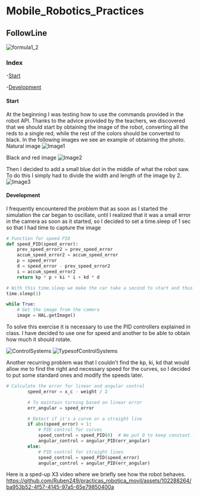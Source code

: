 # Mobile_Robotics_Practices
## FollowLine
![formula1_2](https://github.com/Ruben249/practicas_robotica_movil/assets/102288264/72c70306-f304-45d8-b8c0-ae663498c6cb)

### Index

-[Start](#start)

-[Development](#development)

#### Start
At the beginning I was testing how to use the commands provided in the robot API.
Thanks to the advice provided by the teachers, we discovered that we should start by obtaining the image of the robot, converting all the reds to a single red, while the rest of the colors should be converted to black. In the following images we see an example of obtaining the photo.
Natural image
![Image1](https://github.com/Ruben249/practicas_robotica_movil/assets/102288264/fcb06fba-9b7c-435b-a7cf-f77bf3180b3a)

Black and red image 
![Image2](https://github.com/Ruben249/practicas_robotica_movil/assets/102288264/51632b58-ceb5-4d66-b55a-bfca80a0a929)

Then I decided to add a small blue dot in the middle of what the robot saw. To do this I simply had to divide the width and length of the image by 2. 
![Image3](https://github.com/Ruben249/practicas_robotica_movil/assets/102288264/095b31ae-c7c4-48e9-b17c-da82af9bdf45)

#### Development

I frequently encountered the problem that as soon as I started the simulation the car began to oscillate, until I realized that it was a small error in the camera as soon as it started, so I decided to set a time.sleep of 1 sec so that I had time to capture the image

```python
# Function for speed PID
def speed_PID(speed_error):
    prev_speed_error2 = prev_speed_error
    accum_speed_error2 = accum_speed_error
    p = speed_error
    d = speed_error - prev_speed_error2
    i = accum_speed_error2
    return kp * p + ki * i + kd * d

# With this time.sleep we make the car take a second to start and thus avoid errors with the camera
time.sleep(1)

while True:
    # Get the image from the camera
    image = HAL.getImage()
```

To solve this exercise it is necessary to use the PID controllers explained in class. I have decided to use one for speed and another to be able to obtain how much it should rotate.

![ControlSystems](https://github.com/Ruben249/practicas_robotica_movil/assets/102288264/8ad3a57e-eafe-42f5-a874-caeef1a48ee8)
![TypesofControlSystems](https://github.com/Ruben249/practicas_robotica_movil/assets/102288264/2df9e2e4-403e-4c13-be16-a66fde0dbfd5)

Another recurring problem was that I couldn't find the kp, ki, kd that would allow me to find the right and necessary speed for the curves, so I decided to put some standard ones and modify the speeds later.

```python
# Calculate the error for linear and angular control
        speed_error = x_c - weight / 2

        # To maintain turning based on linear error
        err_angular = speed_error  

        # Detect if it's a curve or a straight line
        if abs(speed_error) > 1:
            # PID control for curves
            speed_control = speed_PID(0)  # We put 0 to keep constant linear speed in curves
            angular_control = angular_PID(err_angular)
        else:
            # PID control for straight lines
            speed_control = speed_PID(speed_error)
            angular_control = angular_PID(err_angular)
```

Here is a sped-up X3 video where we briefly see how the robot behaves.
https://github.com/Ruben249/practicas_robotica_movil/assets/102288264/ba953b52-4f57-4145-97a5-65e79850400a

